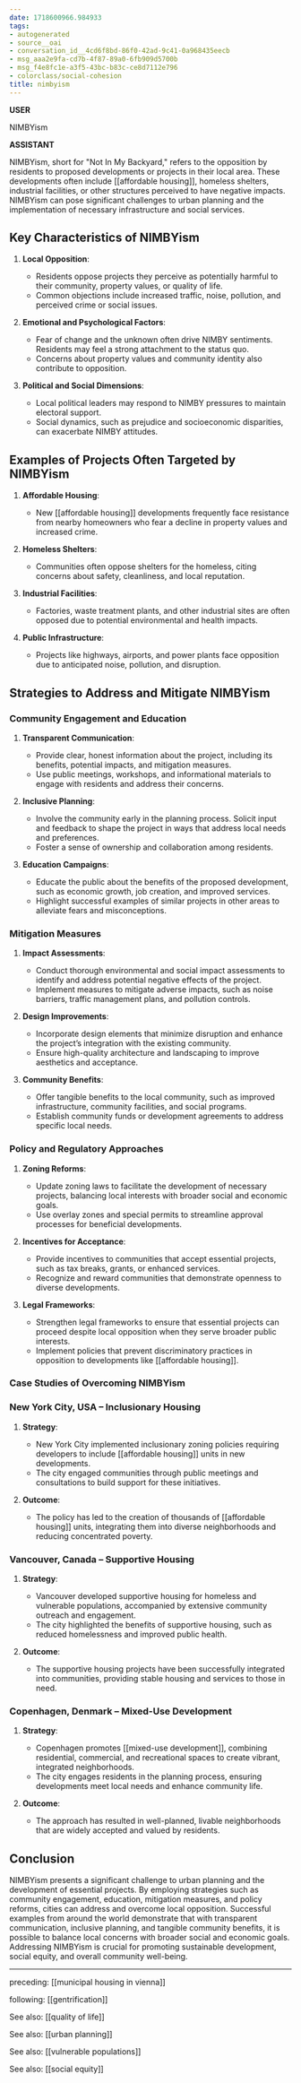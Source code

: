 ```yaml
---
date: 1718600966.984933
tags:
- autogenerated
- source__oai
- conversation_id__4cd6f8bd-86f0-42ad-9c41-0a968435eecb
- msg_aaa2e9fa-cd7b-4f87-89a0-6fb909d5700b
- msg_f4e8fc1e-a3f5-43bc-b83c-ce8d7112e796
- colorclass/social-cohesion
title: nimbyism
---
```


**USER**

NIMBYism


**ASSISTANT**

NIMBYism, short for "Not In My Backyard," refers to the opposition by residents to proposed developments or projects in their local area. These developments often include [[affordable housing]], homeless shelters, industrial facilities, or other structures perceived to have negative impacts. NIMBYism can pose significant challenges to urban planning and the implementation of necessary infrastructure and social services.

## Key Characteristics of NIMBYism

1. **Local Opposition**:
    - Residents oppose projects they perceive as potentially harmful to their community, property values, or quality of life.
    - Common objections include increased traffic, noise, pollution, and perceived crime or social issues.

2. **Emotional and Psychological Factors**:
    - Fear of change and the unknown often drive NIMBY sentiments. Residents may feel a strong attachment to the status quo.
    - Concerns about property values and community identity also contribute to opposition.

3. **Political and Social Dimensions**:
    - Local political leaders may respond to NIMBY pressures to maintain electoral support.
    - Social dynamics, such as prejudice and socioeconomic disparities, can exacerbate NIMBY attitudes.

## Examples of Projects Often Targeted by NIMBYism

1. **Affordable Housing**:
    - New [[affordable housing]] developments frequently face resistance from nearby homeowners who fear a decline in property values and increased crime.

2. **Homeless Shelters**:
    - Communities often oppose shelters for the homeless, citing concerns about safety, cleanliness, and local reputation.

3. **Industrial Facilities**:
    - Factories, waste treatment plants, and other industrial sites are often opposed due to potential environmental and health impacts.

4. **Public Infrastructure**:
    - Projects like highways, airports, and power plants face opposition due to anticipated noise, pollution, and disruption.

## Strategies to Address and Mitigate NIMBYism

### Community Engagement and Education

1. **Transparent Communication**:
    - Provide clear, honest information about the project, including its benefits, potential impacts, and mitigation measures.
    - Use public meetings, workshops, and informational materials to engage with residents and address their concerns.

2. **Inclusive Planning**:
    - Involve the community early in the planning process. Solicit input and feedback to shape the project in ways that address local needs and preferences.
    - Foster a sense of ownership and collaboration among residents.

3. **Education Campaigns**:
    - Educate the public about the benefits of the proposed development, such as economic growth, job creation, and improved services.
    - Highlight successful examples of similar projects in other areas to alleviate fears and misconceptions.

### Mitigation Measures

1. **Impact Assessments**:
    - Conduct thorough environmental and social impact assessments to identify and address potential negative effects of the project.
    - Implement measures to mitigate adverse impacts, such as noise barriers, traffic management plans, and pollution controls.

2. **Design Improvements**:
    - Incorporate design elements that minimize disruption and enhance the project’s integration with the existing community.
    - Ensure high-quality architecture and landscaping to improve aesthetics and acceptance.

3. **Community Benefits**:
    - Offer tangible benefits to the local community, such as improved infrastructure, community facilities, and social programs.
    - Establish community funds or development agreements to address specific local needs.

### Policy and Regulatory Approaches

1. **Zoning Reforms**:
    - Update zoning laws to facilitate the development of necessary projects, balancing local interests with broader social and economic goals.
    - Use overlay zones and special permits to streamline approval processes for beneficial developments.

2. **Incentives for Acceptance**:
    - Provide incentives to communities that accept essential projects, such as tax breaks, grants, or enhanced services.
    - Recognize and reward communities that demonstrate openness to diverse developments.

3. **Legal Frameworks**:
    - Strengthen legal frameworks to ensure that essential projects can proceed despite local opposition when they serve broader public interests.
    - Implement policies that prevent discriminatory practices in opposition to developments like [[affordable housing]].

### Case Studies of Overcoming NIMBYism

### New York City, USA – Inclusionary Housing

1. **Strategy**:
    - New York City implemented inclusionary zoning policies requiring developers to include [[affordable housing]] units in new developments.
    - The city engaged communities through public meetings and consultations to build support for these initiatives.

2. **Outcome**:
    - The policy has led to the creation of thousands of [[affordable housing]] units, integrating them into diverse neighborhoods and reducing concentrated poverty.

### Vancouver, Canada – Supportive Housing

1. **Strategy**:
    - Vancouver developed supportive housing for homeless and vulnerable populations, accompanied by extensive community outreach and engagement.
    - The city highlighted the benefits of supportive housing, such as reduced homelessness and improved public health.

2. **Outcome**:
    - The supportive housing projects have been successfully integrated into communities, providing stable housing and services to those in need.

### Copenhagen, Denmark – Mixed-Use Development

1. **Strategy**:
    - Copenhagen promotes [[mixed-use development]], combining residential, commercial, and recreational spaces to create vibrant, integrated neighborhoods.
    - The city engages residents in the planning process, ensuring developments meet local needs and enhance community life.

2. **Outcome**:
    - The approach has resulted in well-planned, livable neighborhoods that are widely accepted and valued by residents.

## Conclusion

NIMBYism presents a significant challenge to urban planning and the development of essential projects. By employing strategies such as community engagement, education, mitigation measures, and policy reforms, cities can address and overcome local opposition. Successful examples from around the world demonstrate that with transparent communication, inclusive planning, and tangible community benefits, it is possible to balance local concerns with broader social and economic goals. Addressing NIMBYism is crucial for promoting sustainable development, social equity, and overall community well-being.


---

preceding: [[municipal housing in vienna]]  


following: [[gentrification]]

See also: [[quality of life]]


See also: [[urban planning]]


See also: [[vulnerable populations]]


See also: [[social equity]]